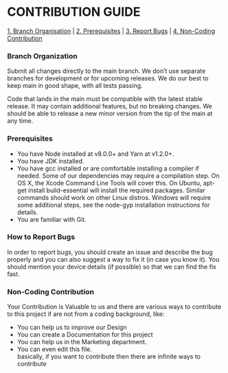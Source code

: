 # CONTRIBUTION GUIDE
[1. Branch Organisation](https://github.com/aakashsharma7/windows11/blob/master/CONTRIBUTING.md#branch-organization) |
[2. Prerequisites](https://github.com/aakashsharma7/windows11/blob/master/CONTRIBUTING.md#prerequisites) |
[3. Report Bugs](https://github.com/aakashsharma7/windows11/blob/master/CONTRIBUTING.md#how-to-report-bugs) |
[4. Non-Coding Contribution](https://github.com/aakashsharma7/windows11/blob/master/CONTRIBUTING.md#non-coding-contribution)

### Branch Organization

Submit all changes directly to the main branch. We don’t use separate branches for development or for upcoming releases. We do our best to keep main in good shape, with all tests passing.

Code that lands in the main must be compatible with the latest stable release. It may contain additional features, but no breaking changes. We should be able to release a new minor version from the tip of the main at any time.

### Prerequisites
- You have Node installed at v8.0.0+ and Yarn at v1.2.0+.
- You have JDK installed.
- You have gcc installed or are comfortable installing a compiler if needed. Some of our dependencies may require a compilation step. On OS X, the Xcode Command Line Tools will cover this. On Ubuntu, apt-get install build-essential will install the required packages. Similar commands should work on other Linux distros. Windows will require some additional steps, see the node-gyp installation instructions for details.
- You are familiar with Git.

### How to Report Bugs
In order to report bugs, you should create an issue and describe the bug properly and you can also suggest a way to fix it (in case you know it). You should mention your device details (if possible) so that we can find the fix fast.

### Non-Coding Contribution
Your Contribution is Valuable to us and there are various ways to contribute to this project if are not from a coding background, like:
- You can help us to improve our Design
- You can create a Documentation for this project
- You can help us in the Marketing department.
- You can even edit this file. <br>
    basically, if you want to contribute then there are infinite ways to contribute
